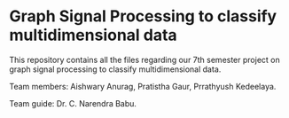 # Graph Signal Processing to classify multidimensional data

This repository contains all the files regarding our 7th semester project on graph signal processing to classify multidimensional data.

Team members: 
Aishwary Anurag,
Pratistha Gaur,
Prrathyush Kedeelaya.

Team guide:
Dr. C. Narendra Babu.

